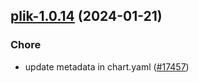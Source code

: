 

## [plik-1.0.14](https://github.com/truecharts/charts/compare/plik-1.0.13...plik-1.0.14) (2024-01-21)

### Chore



- update metadata in chart.yaml ([#17457](https://github.com/truecharts/charts/issues/17457))